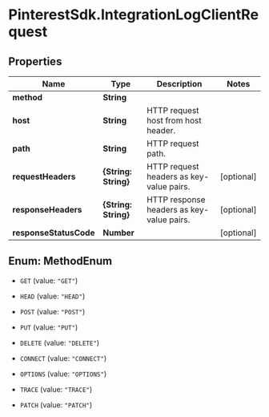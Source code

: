 # PinterestSdk.IntegrationLogClientRequest

## Properties

Name | Type | Description | Notes
------------ | ------------- | ------------- | -------------
**method** | **String** |  | 
**host** | **String** | HTTP request host from host header. | 
**path** | **String** | HTTP request path. | 
**requestHeaders** | **{String: String}** | HTTP request headers as key-value pairs. | [optional] 
**responseHeaders** | **{String: String}** | HTTP response headers as key-value pairs. | [optional] 
**responseStatusCode** | **Number** |  | [optional] 



## Enum: MethodEnum


* `GET` (value: `"GET"`)

* `HEAD` (value: `"HEAD"`)

* `POST` (value: `"POST"`)

* `PUT` (value: `"PUT"`)

* `DELETE` (value: `"DELETE"`)

* `CONNECT` (value: `"CONNECT"`)

* `OPTIONS` (value: `"OPTIONS"`)

* `TRACE` (value: `"TRACE"`)

* `PATCH` (value: `"PATCH"`)




